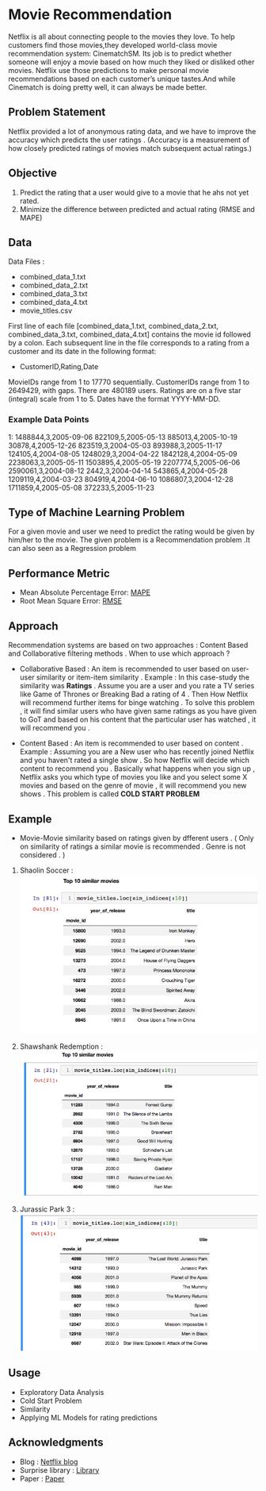 
# Movie Recommendation

Netflix is all about connecting people to the movies they love. To help customers find those movies,they developed world-class movie recommendation system: CinematchSM. Its job is to predict whether someone will enjoy a movie based on how much they liked or disliked other movies. Netflix use those predictions to make personal movie recommendations based on each customer’s unique tastes.And while Cinematch is doing pretty well, it can always be made better. 

## Problem Statement 

Netflix provided a lot of anonymous rating data, and we have to improve the accuracy which predicts the user ratings . 
(Accuracy is a measurement of how closely predicted ratings of movies match subsequent actual ratings.)


## Objective 

1. Predict the rating that a user would give to a movie that he ahs not yet rated.
2. Minimize the difference between predicted and actual rating (RMSE and MAPE)

## Data

Data Files :
- combined_data_1.txt
- combined_data_2.txt
- combined_data_3.txt
- combined_data_4.txt
- movie_titles.csv

First line of each file [combined_data_1.txt, combined_data_2.txt, combined_data_3.txt, combined_data_4.txt] contains the movie id followed by a colon.
Each subsequent line in the file corresponds to a rating from a customer and its date in the following format:
- CustomerID,Rating,Date

MovieIDs range from 1 to 17770 sequentially.
CustomerIDs range from 1 to 2649429, with gaps. There are 480189 users.
Ratings are on a five star (integral) scale from 1 to 5.
Dates have the format YYYY-MM-DD.

### Example Data Points 
1:
1488844,3,2005-09-06
822109,5,2005-05-13
885013,4,2005-10-19
30878,4,2005-12-26
823519,3,2004-05-03
893988,3,2005-11-17
124105,4,2004-08-05
1248029,3,2004-04-22
1842128,4,2004-05-09
2238063,3,2005-05-11
1503895,4,2005-05-19
2207774,5,2005-06-06
2590061,3,2004-08-12
2442,3,2004-04-14
543865,4,2004-05-28
1209119,4,2004-03-23
804919,4,2004-06-10
1086807,3,2004-12-28
1711859,4,2005-05-08
372233,5,2005-11-23


## Type of Machine Learning Problem 

For a given movie and user we need to predict the rating would be given by him/her to the movie. The given problem is a Recommendation problem .It can also seen as a Regression problem 

## Performance Metric 

* Mean Absolute Percentage Error: [MAPE](https://en.wikipedia.org/wiki/Mean_absolute_percentage_error)
* Root Mean Square Error: [RMSE](https://en.wikipedia.org/wiki/Root-mean-square_deviation)


## Approach 

Recommendation systems are based on two approaches : Content Based and Collaborative filtering methods . 
When to use which approach ?
- Collaborative Based : An item is recommended to user based on user-user similarity or item-item similarity . 
Example : In this case-study the similarity  was  **Ratings** . Assume you are a user and you rate a TV series like Game of Thrones or Breaking Bad  a rating of 4 . Then How Netflix will recommend further items for binge watching . To solve this problem , it will find similar users who have given same ratings as you have given to GoT and based on his content that the particular user has watched , it will recommend you .

- Content Based : An item is recommended to user based on content .
Example : Assuming you are a New user who has recently joined Netflix and you haven't rated a single show . So how Netflix will decide which content to recommend you . Basically what happens when you sign up , Netflix asks you which type of movies you like and you select some X movies and based on the genre of movie , it will recommend you new shows . This problem is called **COLD START PROBLEM**

## Example

* Movie-Movie similarity based on ratings given by dfferent users .
( Only on similarity of ratings a similar movie is recommended . Genre is not considered . )

1. Shaolin Soccer :
![alt text](similar1.png "Similar Movies to Shaolin Soccer")

2. Shawshank Redemption :
![alt text](similar2.png "Similar Movies to Shawshank Redemption")

3. Jurassic Park 3 :
![alt text](similar3.png "Similar Movies to Jurassic Park")

## Usage 

* Exploratory Data Analysis
* Cold Start Problem
* Similarity
* Applying ML Models for rating predictions


## Acknowledgments 

* Blog : [Netflix blog](https://medium.com/netflix-techblog/netflix-recommendations-beyond-the-5-stars-part-1-55838468f429)
* Surprise library : [Library](http://surpriselib.com)
* Paper : [Paper](http://courses.ischool.berkeley.edu/i290-dm/s11/SECURE/a1-koren.pdf)




